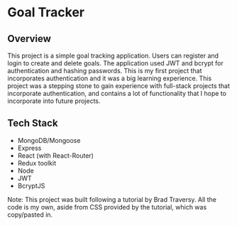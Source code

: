 # Goal Tracker

## Overview
This project is a simple goal tracking application. Users can register and login to create and delete goals. The application used JWT and bcrypt for authentication and hashing passwords. This is my first project that incorporates authentication and it was a big learning experience. This project was a stepping stone to gain experience with full-stack projects that incorporate authentication, and contains a lot of functionality that I hope to incorporate into future projects. 

## Tech Stack
- MongoDB/Mongoose
- Express
- React (with React-Router)
- Redux toolkit
- Node
- JWT
- BcryptJS

Note: This project was built following a tutorial by Brad Traversy. All the code is my own, aside from CSS provided by the tutorial, which was copy/pasted in. 

